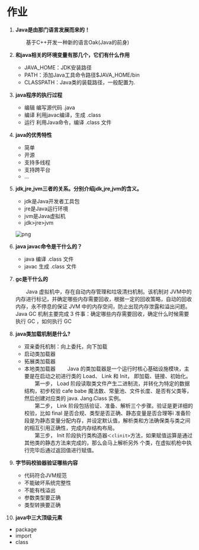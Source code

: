 # 作业

1. **Java是由那门语言发展而来的！**

   &emsp;&emsp;基于C++开发一种新的语言Oak(Java的前身)

2. **和java相关的环境变量有那几个，它们有什么作用**

   - JAVA_HOME：JDK安装路径
   - PATH：添加Java工具命令路径$JAVA_HOME/bin
   - CLASSPATH：Java类的装载路径，一般配置为.

3. **java程序的执行过程**

   - 编辑 编写源代码 .java
   - 编译 利用javac编译，生成 .class
   - 运行 利用Java命令，编译 .class 文件

4. **java的优秀特性**

   - 简单
   - 开源
   - 支持多线程
   - 支持跨平台
   - ...

5. **jdk,jre,jvm三者的关系。分别介绍jdk,jre,jvm的含义。**

   - jdk是Java开发者工具包
   - jre是Java运行环境
   - jvm是Java虚拟机
   - jdk>jre>jvm

   ![png](https://i.loli.net/2019/09/20/wyLfoS6iv28BMeq.png)

6. **java javac命令是干什么的？**
  
   - java 编译 .class 文件
   - javac 生成 .class 文件
  
7. **gc是干什么的**

   &emsp;&emsp;Java 虚拟机中，存在自动内存管理和垃圾清扫机制。该机制对 JVM中的内存进行标记，并确定哪些内存需要回收，根据一定的回收策略，自动的回收内存，永不停息的保证 JVM 中的内存空间，防止出现内存泄露和溢出问题。 Java GC 机制主要完成 3 件事：确定哪些内存需要回收，确定什么时候需要执行 GC ，如何执行 GC 

8. **java类加载机制是什么?**

   - 双亲委托机制：向上委托，向下加载
   - 启动类加载器
   - 拓展类加载器
   - 本地类加载器
  &emsp;&emsp;Java 的类加载器是一个运行时核心基础设施模块，主要是在启动之初进行类的 Load、 Link 和 Init， 即加载、链接、初始化。  
  &emsp;&emsp;第一步， Load 阶段读取类文件产生二进制流，并转化为特定的数据结构，初步校验 cafe babe 魔法数、常量池、文件长度、是否有父类等，然后创建对应类的 java. Jang.Class 实例。  
  &emsp;&emsp;第二步， Link 阶段包括验证、准备、解析三个步骤。验证是更详细的校验，比如 final 是否合规、类型是否正确、静态变量是否合理等i 准备阶段是为静态变量分配内存，并设定默认值，解析类和方法确保类与类之间的相互引用正确性，完成内存结构布局。  
  &emsp;&emsp;第三步， Init 阶段执行类构造器`＜clinit>`方法，如果赋值运算是通过其他类的静态方法来完成的，那么会马上解析另外 个类，在虚拟机枪中执行完毕后通过返回值进行赋值。  

9. **字节码校验器验证哪些内容**

   - 代码符合JVM规范
   - 不能破坏系统完整性
   - 不能有栈溢出
   - 参数类型要正确
   - 类型转换要正确

10. **java中三大顶级元素**

- package
- import
- class
